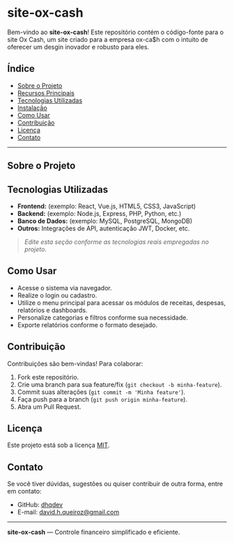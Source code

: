 # site-ox-cash

Bem-vindo ao **site-ox-cash**! Este repositório contém o código-fonte para o site Ox Cash, um site criado para a empresa ox-ca$h com o intuito de oferecer um desgin inovador e robusto para eles.

## Índice

- [Sobre o Projeto](#sobre-o-projeto)
- [Recursos Principais](#recursos-principais)
- [Tecnologias Utilizadas](#tecnologias-utilizadas)
- [Instalação](#instalação)
- [Como Usar](#como-usar)
- [Contribuição](#contribuição)
- [Licença](#licença)
- [Contato](#contato)
---

## Sobre o Projeto

## Tecnologias Utilizadas

- **Frontend:** (exemplo: React, Vue.js, HTML5, CSS3, JavaScript)
- **Backend:** (exemplo: Node.js, Express, PHP, Python, etc.)
- **Banco de Dados:** (exemplo: MySQL, PostgreSQL, MongoDB)
- **Outros:** Integrações de API, autenticação JWT, Docker, etc.

> *Edite esta seção conforme as tecnologias reais empregadas no projeto.*


## Como Usar

- Acesse o sistema via navegador.
- Realize o login ou cadastro.
- Utilize o menu principal para acessar os módulos de receitas, despesas, relatórios e dashboards.
- Personalize categorias e filtros conforme sua necessidade.
- Exporte relatórios conforme o formato desejado.

## Contribuição

Contribuições são bem-vindas! Para colaborar:

1. Fork este repositório.
2. Crie uma branch para sua feature/fix (`git checkout -b minha-feature`).
3. Commit suas alterações (`git commit -m 'Minha feature'`).
4. Faça push para a branch (`git push origin minha-feature`).
5. Abra um Pull Request.

## Licença

Este projeto está sob a licença [MIT](LICENSE).

## Contato

Se você tiver dúvidas, sugestões ou quiser contribuir de outra forma, entre em contato:

- GitHub: [dhqdev](https://github.com/dhqdev)
- E-mail: david.h.queiroz@gmail.com

---

**site-ox-cash** — Controle financeiro simplificado e eficiente.
